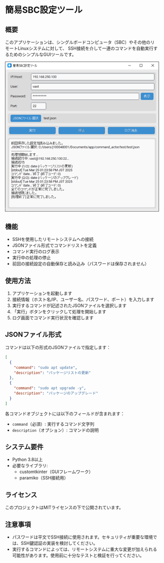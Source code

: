 ﻿# 簡易SBC設定ツール

## 概要
このアプリケーションは、シングルボードコンピュータ（SBC）やその他のリモートLinuxシステムに対して、
SSH接続を介して一連のコマンドを自動実行するためのシンプルなGUIツールです。
<p align="center">
  <img src="assets/image.png" alt="App Demo" width="700">
</p>

## 機能
- SSHを使用したリモートシステムへの接続
- JSONファイル形式でコマンドリストを定義
- コマンド実行のログ表示
- 実行中の処理の停止
- 前回の接続設定の自動保存と読み込み（パスワードは保存されません）

## 使用方法
1. アプリケーションを起動します
2. 接続情報（ホスト名/IP、ユーザー名、パスワード、ポート）を入力します
3. 実行するコマンドが記述されたJSONファイルを選択します
4. 「実行」ボタンをクリックして処理を開始します
5. ログ画面でコマンド実行状況を確認します

## JSONファイル形式
コマンドは以下の形式のJSONファイルで指定します：

```json
[
  {
    "command": "sudo apt update",
    "description": "パッケージリストの更新"
  },
  {
    "command": "sudo apt upgrade -y",
    "description": "パッケージのアップグレード"
  }
]
```

各コマンドオブジェクトには以下のフィールドが含まれます：
- `command`（必須）: 実行するコマンド文字列
- `description`（オプション）: コマンドの説明

## システム要件
- Python 3.8以上
- 必要なライブラリ:
  - customtkinter（GUIフレームワーク）
  - paramiko（SSH接続用）

## ライセンス
このプロジェクトはMITライセンスの下で公開されています。

## 注意事項
- パスワードは平文でSSH接続に使用されます。セキュリティが重要な環境では、SSH鍵認証の実装を検討してください。
- 実行するコマンドによっては、リモートシステムに重大な変更が加えられる可能性があります。使用前に十分なテストと検証を行ってください。
